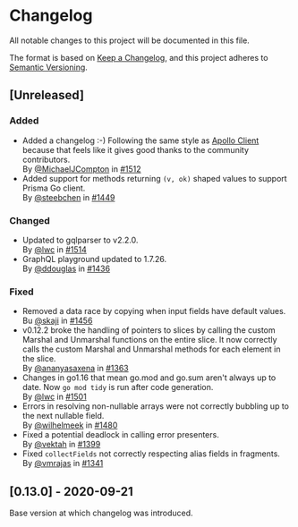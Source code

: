 # Changelog

All notable changes to this project will be documented in this file.

The format is based on [Keep a Changelog](https://keepachangelog.com/en/1.0.0/),
and this project adheres to [Semantic Versioning](https://semver.org/spec/v2.0.0.html).

## [Unreleased]

### Added 

* Added a changelog :-) Following the same style as [Apollo Client](https://github.com/apollographql/apollo-client) because that feels like it gives good thanks to the community contributors. <br />
By [@MichaelJCompton](https://github.com/MichaelJCompton) in [#1512](https://github.com/00security/gqlgen/pull/1512)
* Added support for methods returning `(v, ok)` shaped values to support Prisma Go client. <br />
By [@steebchen](https://github.com/steebchen) in [#1449](https://github.com/00security/gqlgen/pull/1449)

### Changed

* Updated to gqlparser to v2.2.0. <br />
By [@lwc](https://github.com/lwc) in [#1514](https://github.com/00security/gqlgen/pull/1514)
* GraphQL playground updated to 1.7.26.  <br />
By [@ddouglas](https://github.com/ddouglas) in [#1436](https://github.com/00security/gqlgen/pull/1436)

### Fixed

* Removed a data race by copying when input fields have default values.
Bu [@skaji](https://github.com/skaji) in [#1456](https://github.com/00security/gqlgen/pull/1456)
* v0.12.2 broke the handling of pointers to slices by calling the custom Marshal and Unmarshal functions on the entire slice.  It now correctly calls the custom Marshal and Unmarshal methods for each element in the slice. <br />
By [@ananyasaxena](https://github.com/ananyasaxena) in [#1363](https://github.com/00security/gqlgen/pull/1363)
* Changes in go1.16 that mean go.mod and go.sum aren't always up to date.  Now `go mod tidy` is run after code generation. <br />
By [@lwc](https://github.com/lwc) in [#1501](https://github.com/00security/gqlgen/pull/1501)
* Errors in resolving non-nullable arrays were not correctly bubbling up to the next nullable field. <br />
By [@wilhelmeek](https://github.com/wilhelmeek) in [#1480](https://github.com/00security/gqlgen/pull/1480)
* Fixed a potential deadlock in calling error presenters.  <br />
By [@vektah](https://github.com/vektah) in [#1399](https://github.com/00security/gqlgen/pull/1399)
* Fixed `collectFields` not correctly respecting alias fields in fragments.  <br />
By [@vmrajas](https://github.com/vmrajas) in [#1341](https://github.com/00security/gqlgen/pull/1341)


## [0.13.0] - 2020-09-21

Base version at which changelog was introduced.

